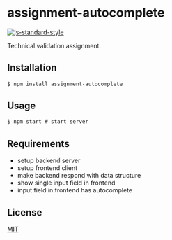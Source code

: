 # assignment-autocomplete
[![js-standard-style][standard-image]][standard-url]

Technical validation assignment.

## Installation
```bash
$ npm install assignment-autocomplete
```

## Usage
```js
$ npm start # start server
```

## Requirements
- setup backend server
- setup frontend client
- make backend respond with data structure
- show single input field in frontend
- input field in frontend has autocomplete

## License
[MIT](https://tldrlegal.com/license/mit-license)

[standard-image]: https://img.shields.io/badge/code%20style-standard-brightgreen.svg?style=flat-square
[standard-url]: https://github.com/feross/standard
